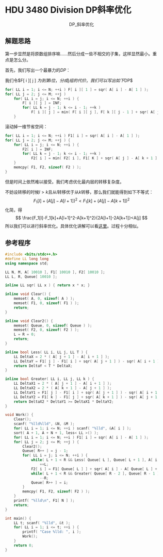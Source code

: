 # HDU 3480 Division DP斜率优化

<center>DP_斜率优化</center>

## 解题思路

第一步显然是将原数组排序嘛……然后分成一些不相交的子集，这样显然最小。重点是怎么分。

首先，我们写出一个最暴力的$DP$：

我们令$F[ i ][ j ] $为到第$i$位，分成$j$组的代价，我们可以写出如下$DP$

```C++
for( LL i = 1; i <= N; ++i ) F[ i ][ 1 ] = sqr( A[ i ] - A[ 1 ] );
for( LL j = 2; j <= M; ++j ) 
    for( LL i = j; i <= N; ++i ) {
        F[ i ][ j ] = INF;
        for( LL k = j - 1; k <= i - 1; ++k ) 
            F[ i ][ j ] = min( F[ i ][ j ], F[ k ][ j - 1 ] + sqr( A[ j ] - A[ k + 1 ] ) );
    }
```

滚动掉一维节省空间：

```C++
for( LL i = 1; i <= N; ++i ) F1[ i ] = sqr( A[ i ] - A[ 1 ] );
for( LL j = 2; j <= M; ++j ) {
    for( LL i = j; i <= N; ++i ) {
        F2[ i ] = INF;
        for( LL k = j - 1; k <= i - 1; ++k )
            F2[ i ] = min( F2[ i ], F1[ K ] + sqr( A[ j ] - A[ k + 1 ] ) );
    }
    memcpy( F1, F2, sizeof( F2 ) );
}
```

但是时间上依然难以接受。我们考虑优化最内层的转移复杂度。

不妨设转移的时候$l>k$且从$l$转移优于从$k$转移，那么我们就能得到如下不等式：
$$
F_1[l]+(A[j]-A[l+1])^2<F_1[k]+(A[j]-A[k+1])^2
$$
化简，得
$$
\frac{F_1[l]-F_1[k]+A[l+1]^2-A[k+1]^2}{2A[l+1]-2A[k+1]}<A[j]
$$
所以我们可以进行斜率优化。具体优化讲解可以看[这里]( https://www.cnblogs.com/chy-2003/p/9749925.html)。过程十分相似。

## 参考程序

```C++
#include <bits/stdc++.h>
#define LL long long
using namespace std;

LL N, M, A[ 10010 ], F1[ 10010 ], F2[ 10010 ];
LL L, R, Queue[ 10010 ];

inline LL sqr( LL x ) { return x * x; }

inline void Clear() {
    memset( A, 0, sizeof( A ) );
    memset( F1, 0, sizeof( F1 ) );
    return;
}

inline void Clear2() {
    memset( Queue, 0, sizeof( Queue ) );
    memset( F2, 0, sizeof( F2 ) );
    L = R = 0;
    return;
}

inline bool Less( LL i, LL j, LL T ) {
    LL DeltaX = 2 * ( A[ j + 1 ] - A[ i + 1 ] );
    LL DeltaY = F1[ j ] - F1[ i ] + sqr( A[ j + 1 ] ) - sqr( A[ i + 1 ] );
    return DeltaY < T * DeltaX;
}

inline bool Greater( LL i, LL j, LL k ) {
    LL DeltaX1 = 2 * ( A[ j + 1 ] - A[ i + 1 ] );
    LL DeltaX2 = 2 * ( A[ k + 1 ] - A[ j + 1 ] );
    LL DeltaY1 = F1[ j ] - F1[ i ] + sqr( A[ j + 1 ] ) - sqr( A[ i + 1 ] );
    LL DeltaY2 = F1[ k ] - F1[ j ] + sqr( A[ k + 1 ] ) - sqr( A[ j + 1 ] );
    return DeltaX2 * DeltaY1 >= DeltaX1 * DeltaY2;
}

void Work() {
    Clear();
    scanf( "%lld%lld", &N, &M );
    for( LL i = 1; i <= N; ++i ) scanf( "%lld", &A[ i ] );
    sort( A + 1, A + N + 1, less< LL >() );
    for( LL i = 1; i <= N; ++i ) F1[ i ] = sqr( A[ i ] - A[ 1 ] );
    for( LL j = 2; j <= M; ++j ) {
        Clear2();
        Queue[ R++ ] = j - 1;
        for( LL i = j; i <= N; ++i ) {
            while( L + 1 < R && Less( Queue[ L ], Queue[ L + 1 ], A[ i ] ) )
                ++L;
            F2[ i ] = F1[ Queue[ L ] ] + sqr( A[ i ] - A[ Queue[ L ] + 1 ] );
            while( L + 1 < R && Greater( Queue[ R - 2 ], Queue[ R - 1 ], i ) )
                --R;
            Queue[ R++ ] = i;
        }
        memcpy( F1, F2, sizeof( F2 ) );
    }
    printf( "%lld\n", F1[ N ] );
    return;
}

int main() {
    LL t; scanf( "%lld", &t );
    for( LL i = 1; i <= t; ++i ) {
        printf( "Case %lld: ", i );
        Work();
    }
    return 0;
}
```


